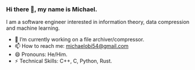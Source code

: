### Hi there 👋, my name is Michael.
I am a software engineer interested in information theory, data compression and machine learning.

- 🔭 I’m currently working on a file archiver/compressor.
- 📫 How to reach me: michaelobi54@gmail.com
- 😄 Pronouns: He/Him.
- ⚡ Technical Skills: C++, C, Python, Rust.
